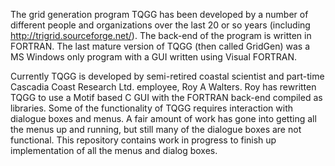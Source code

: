 The grid generation program TQGG has been developed by a number of
different people and organizations over the last 20 or so years
(including http://trigrid.sourceforge.net/).  The back-end of the
program is written in FORTRAN.  The last mature version of TQGG (then
called GridGen) was a MS Windows only program with a GUI written using
Visual FORTRAN.

Currently TQGG is developed by semi-retired coastal scientist and
part-time Cascadia Coast Research Ltd. employee, Roy A Walters.  Roy
has rewritten TQGG to use a Motif based C GUI with the FORTRAN
back-end compiled as libraries.  Some of the functionality of TQGG
requires interaction with dialogue boxes and menus.  A fair amount of
work has gone into getting all the menus up and running, but still
many of the dialogue boxes are not functional.  This repository
contains work in progress to finish up implementation of all the menus
and dialog boxes.
